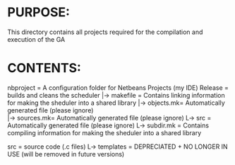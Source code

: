PURPOSE:
========
This directory contains all projects required for the compilation and execution of the GA

CONTENTS:
=========

nbproject	= A configuration folder for Netbeans Projects (my IDE)
Release  	= builds and cleans the scheduler
  |-> makefile 	= Contains linking information for making the sheduler into a shared library
  |-> objects.mk= Automatically generated file (please ignore)  
  |-> sources.mk= Automatically generated file (please ignore)
  L->  src	= Automatically generated file (please ignore)
	L-> subdir.mk = Contains compiling information for making the sheduler into a shared library

src		= source code (.c files)
  L-> templates = DEPRECIATED + NO LONGER IN USE (will be removed in future versions)
